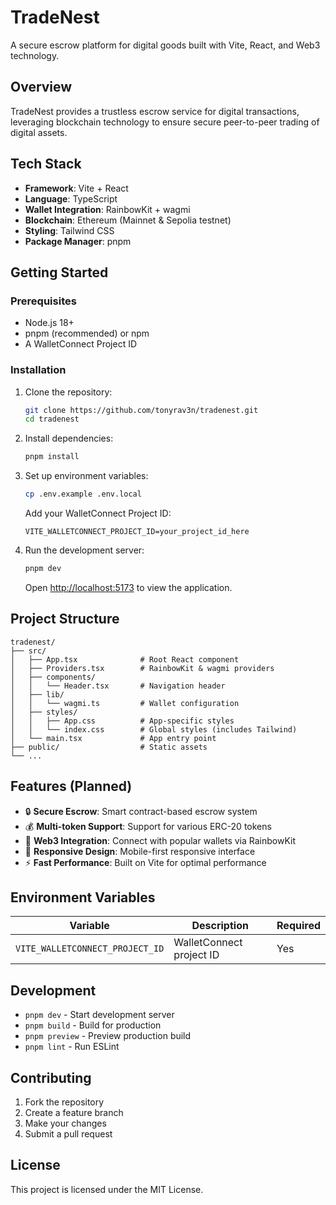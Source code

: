 # TradeNest

A secure escrow platform for digital goods built with Vite, React, and Web3 technology.

## Overview

TradeNest provides a trustless escrow service for digital transactions, leveraging blockchain technology to ensure secure peer-to-peer trading of digital assets.

## Tech Stack

- **Framework**: Vite + React
- **Language**: TypeScript
- **Wallet Integration**: RainbowKit + wagmi
- **Blockchain**: Ethereum (Mainnet & Sepolia testnet)
- **Styling**: Tailwind CSS
- **Package Manager**: pnpm

## Getting Started

### Prerequisites

- Node.js 18+
- pnpm (recommended) or npm
- A WalletConnect Project ID

### Installation

1. Clone the repository:

   ```bash
   git clone https://github.com/tonyrav3n/tradenest.git
   cd tradenest
   ```

2. Install dependencies:

   ```bash
   pnpm install
   ```

3. Set up environment variables:

   ```bash
   cp .env.example .env.local
   ```

   Add your WalletConnect Project ID:

   ```env
   VITE_WALLETCONNECT_PROJECT_ID=your_project_id_here
   ```

4. Run the development server:

   ```bash
   pnpm dev
   ```

   Open [http://localhost:5173](http://localhost:5173) to view the application.

## Project Structure

```tree
tradenest/
├── src/
│   ├── App.tsx              # Root React component
│   ├── Providers.tsx        # RainbowKit & wagmi providers
│   ├── components/
│   │   └── Header.tsx       # Navigation header
│   ├── lib/
│   │   └── wagmi.ts         # Wallet configuration
│   ├── styles/
│   │   ├── App.css          # App-specific styles
│   │   └── index.css        # Global styles (includes Tailwind)
│   └── main.tsx             # App entry point
├── public/                  # Static assets
└── ...
```

## Features (Planned)

- 🔒 **Secure Escrow**: Smart contract-based escrow system
- 💰 **Multi-token Support**: Support for various ERC-20 tokens
- 🔗 **Web3 Integration**: Connect with popular wallets via RainbowKit
- 📱 **Responsive Design**: Mobile-first responsive interface
- ⚡ **Fast Performance**: Built on Vite for optimal performance

## Environment Variables

| Variable                        | Description              | Required |
| ------------------------------- | ------------------------ | -------- |
| `VITE_WALLETCONNECT_PROJECT_ID` | WalletConnect project ID | Yes      |

## Development

- `pnpm dev` - Start development server
- `pnpm build` - Build for production
- `pnpm preview` - Preview production build
- `pnpm lint` - Run ESLint

## Contributing

1. Fork the repository
2. Create a feature branch
3. Make your changes
4. Submit a pull request

## License

This project is licensed under the MIT License.
